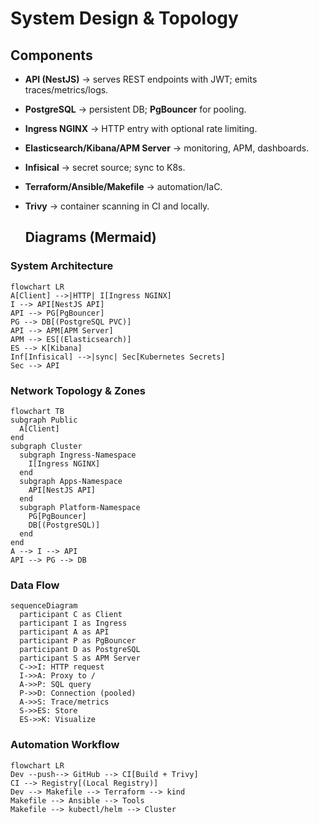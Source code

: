 # System Design & Topology

## Components

- **API (NestJS)** → serves REST endpoints with JWT; emits traces/metrics/logs.
- **PostgreSQL** → persistent DB; **PgBouncer** for pooling.
- **Ingress NGINX** → HTTP entry with optional rate limiting.
- **Elasticsearch/Kibana/APM Server** → monitoring, APM, dashboards.
- **Infisical** → secret source; sync to K8s.
- **Terraform/Ansible/Makefile** → automation/IaC.
- **Trivy** → container scanning in CI and locally.

  ## Diagrams (Mermaid)

### System Architecture

```mermaid
flowchart LR
A[Client] -->|HTTP| I[Ingress NGINX]
I --> API[NestJS API]
API --> PG[PgBouncer]
PG --> DB[(PostgreSQL PVC)]
API --> APM[APM Server]
APM --> ES[(Elasticsearch)]
ES --> K[Kibana]
Inf[Infisical] -->|sync| Sec[Kubernetes Secrets]
Sec --> API
```

### Network Topology & Zones

```mermaid
flowchart TB
subgraph Public
  A[Client]
end
subgraph Cluster
  subgraph Ingress-Namespace
    I[Ingress NGINX]
  end
  subgraph Apps-Namespace
    API[NestJS API]
  end
  subgraph Platform-Namespace
    PG[PgBouncer]
    DB[(PostgreSQL)]
  end
end
A --> I --> API
API --> PG --> DB
```

### Data Flow

```mermaid
sequenceDiagram
  participant C as Client
  participant I as Ingress
  participant A as API
  participant P as PgBouncer
  participant D as PostgreSQL
  participant S as APM Server
  C->>I: HTTP request
  I->>A: Proxy to /
  A->>P: SQL query
  P->>D: Connection (pooled)
  A->>S: Trace/metrics
  S->>ES: Store
  ES->>K: Visualize
```

### Automation Workflow

```mermaid
flowchart LR
Dev --push--> GitHub --> CI[Build + Trivy]
CI --> Registry[(Local Registry)]
Dev --> Makefile --> Terraform --> kind
Makefile --> Ansible --> Tools
Makefile --> kubectl/helm --> Cluster
```
